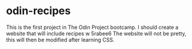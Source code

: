 # odin-recipes
This is the first project in The Odin Project bootcamp. 
I should create a website that will include recipes w 5rabee6
The website will not be pretty, this will then be modified after learning CSS.